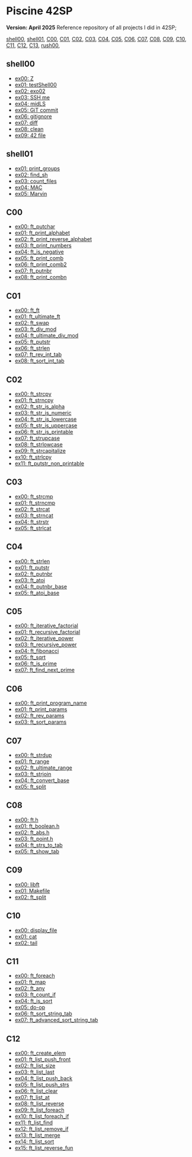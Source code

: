 # Piscine 42SP
**Version: April 2025**
Reference repository of all projects I did in 42SP;

[shell00](#shell00),
[shell01](#shell01),
[C00](#C00),
[C01](#C01),
[C02](#C02),
[C03](#C03),
[C04](#C04),
[C05](#C05),
[C06](#C06),
[C07](#C07),
[C08](#C08),
[C09](#C09),
[C10](#C10),
[C11](#C11),
[C12](#C12),
[C13](#C13),
[rush00](#rush00),

## shell00

- [ex00: Z](/shell00/ex00/z)
- [ex01: testShell00](/shell00/ex01/)
- [ex02: exo02](/shell00/ex02/)
- [ex03: SSH me](/shell00/ex03/id_rsa_pub)
- [ex04: midLS](/shell00/ex04/midLS)
- [ex05: GiT commit](/shell00/ex05/git_commit.sh)
- [ex06: gitignore](/shell00/ex06/git_ignore.sh)
- [ex07: diff](/shell00/ex07/b)
- [ex08: clean](/shell00/ex08/clean)
- [ex09: 42 file](/shell00/ex09/ft_magic)

## shell01

- [ex01: print_groups](/shell01/ex01/print_groups.sh)
- [ex02: find_sh](/shell01/ex02/find_sh.sh)
- [ex03: count_files](/shell01/ex03/count_files.sh)
- [ex04: MAC](/shell01/ex04/MAC.sh)
- [ex05: Marvin](/shell01/ex05/)

## C00

- [ex00: ft_putchar](/C00/ex00/ft_putchar.c)
- [ex01: ft_print_alphabet](/C00/ex01/ft_print_alphabet.c)
- [ex02: ft_print_reverse_alphabet](/C00/ex02/ft_print_reverse_alphabet.c)
- [ex03: ft_print_numbers](/C00/ex03/ft_print_numbers.c)
- [ex04: ft_is_negative](/C00/ex04/ft_is_negative.c)
- [ex05: ft_print_comb](/C00/ex05/ft_print_comb.c)
- [ex06: ft_print_comb2](/C00/ex06/ft_print_comb2.c)
- [ex07: ft_putnbr](/C00/ex07/ft_putnbr.c)
- [ex08: ft_print_combn](/C00/ex08/ft_print_combn.c)

## C01

- [ex00: ft_ft](/C01/ex00/ft_ft.c)
- [ex01: ft_ultimate_ft](/C01/ex01/ft_ultimate_ft.c)
- [ex02: ft_swap](/C01/ex02/ft_swap.c)
- [ex03: ft_div_mod](/C01/ex03/ft_div_mod.c)
- [ex04: ft_ultimate_div_mod](/C01/ex04/ft_ultimate_div_mod.c)
- [ex05: ft_putstr](/C01/ex05/ft_putstr.c)
- [ex06: ft_strlen](/C01/ex06/ft_strlen.c)
- [ex07: ft_rev_int_tab](/C01/ex07/ft_rev_int_tab.c)
- [ex08: ft_sort_int_tab](/C01/ex08/ft_sort_int_tab.c)

## C02

- [ex00: ft_strcpy](/C02/ex00/ft_strcpy.c)
- [ex01: ft_strncpy](/C02/ex01/ft_strncpy.c)
- [ex02: ft_str_is_alpha](/C02/ex02/ft_str_is_alpha.c)
- [ex03: ft_str_is_numeric](/C02/ex03/ft_str_is_numeric.c)
- [ex04: ft_str_is_lowercase](/C02/ex04/ft_str_is_lowercase.c)
- [ex05: ft_str_is_uppercase](/C02/ex05/ft_str_is_uppercase.c)
- [ex06: ft_str_is_printable](/C02/ex06/ft_str_is_printable.c)
- [ex07: ft_strupcase](/C02/ex07/ft_strupcase.c)
- [ex08: ft_strlowcase](/C02/ex08/ft_strlowcase.c)
- [ex09: ft_strcapitalize](/C02/ex09/ft_strcapitalize.c)
- [ex10: ft_strlcpy](/C02/ex10/ft_strlcpy.c)
- [ex11: ft_putstr_non_printable](/C02/ex11/ft_putstr_non_printable.c)

## C03

- [ex00: ft_strcmp](/C03/ex00/ft_strcmp.c)
- [ex01: ft_strncmp](/C03/ex01/ft_strncmp.c)
- [ex02: ft_strcat](/C03/ex02/ft_strcat.c)
- [ex03: ft_strncat](/C03/ex03/ft_strncat.c)
- [ex04: ft_strstr](/C03/ex04/ft_strstr.c)
- [ex05: ft_strlcat](/C03/ex05/ft_strlcat.c)

## C04

- [ex00: ft_strlen](/C04/ex00/ft_strlen.c)
- [ex01: ft_putstr](/C04/ex01/ft_putstr.c)
- [ex02: ft_putnbr](/C04/ex02/ft_putnbr.c)
- [ex03: ft_atoi](/C04/ex03/ft_atoi.c)
- [ex04: ft_putnbr_base](/C04/ex04/ft_putnbr_base.c)
- [ex05: ft_atoi_base](/C04/ex05/ft_atoi_base.c)

## C05

- [ex00: ft_iterative_factorial](/C05/ex00/ft_iterative_factorial.c)
- [ex01: ft_recursive_factorial](/C05/ex01/ft_recursive_factorial.c)
- [ex02: ft_iterative_power](/C05/ex02/ft_iterative_power.c)
- [ex03: ft_recursive_power](/C05/ex03/ft_recursive_power.c)
- [ex04: ft_fibonacci](/C05/ex04/ft_fibonacci.c)
- [ex05: ft_sqrt](/C05/ex05/ft_sqrt.c)
- [ex06: ft_is_prime](/C05/ex06/ft_is_prime.c)
- [ex07: ft_find_next_prime](/C05/ex07/ft_find_next_prime.c)

## C06

- [ex00: ft_print_program_name](/C06/ex00/ft_print_program_name.c)
- [ex01: ft_print_params](/C06/ex01/ft_print_params.c)
- [ex02: ft_rev_params](/C06/ex02/ft_rev_params.c)
- [ex03: ft_sort_params](/C06/ex03/ft_sort_params.c)

## C07

- [ex00: ft_strdup](/C07/ex00/ft_strdup.c)
- [ex01: ft_range](/C07/ex01/ft_range.c)
- [ex02: ft_ultimate_range](/C07/ex02/ft_ultimate_range.c)
- [ex03: ft_strjoin](/C07/ex03/ft_strjoin.c)
- [ex04: ft_convert_base](/C07/ex04/)
- [ex05: ft_split](/C07/ex05/ft_split.c)

## C08

- [ex00: ft.h](/C08/ex00/ft.h)
- [ex01: ft_boolean.h](/C08/ex01/ft_boolean.h)
- [ex02: ft_abs.h](/C08/ex02/ft_abs.h)
- [ex03: ft_point.h](/C08/ex03/ft_point.h)
- [ex04: ft_strs_to_tab](/C08/ex04/)
- [ex05: ft_show_tab](/C08/ex05/ft_show_tab.c)

## C09

- [ex00: libft](/C09/ex00/)
- [ex01: Makefile](/C09/ex01/)
- [ex02: ft_split](/C09/ex02/ft_split.c)

## C10

- [ex00: display_file](/C10/ex00/)
- [ex01: cat](/C10/ex01/)
- [ex02: tail](/C10/ex02/)

## C11

- [ex00: ft_foreach](/C11/ex00/ft_foreach.c)
- [ex01: ft_map](/C11/ex01/ft_map.c)
- [ex02: ft_any](/C11/ex02/ft_any.c)
- [ex03: ft_count_if](/C11/ex03/ft_count_if.c)
- [ex04: ft_is_sort](/C11/ex04/ft_is_sort.c)
- [ex05: do-op](/C11/ex05/)
- [ex06: ft_sort_string_tab](/C11/ex06/ft_sort_string_tab.c)
- [ex07: ft_advanced_sort_string_tab](/C11/ex07/ft_advanced_sort_string_tab.c)

## C12

- [ex00: ft_create_elem](/C12/ex00/ft_create_elem.c)
- [ex01: ft_list_push_front](/C12/ex01/ft_list_push_front.c)
- [ex02: ft_list_size](/C12/ex02/ft_list_size.c)
- [ex03: ft_list_last](/C12/ex03/ft_list_last.c)
- [ex04: ft_list_push_back](/C12/ex04/ft_list_push_back.c)
- [ex05: ft_list_push_strs](/C12/ex05/ft_list_push_strs.c)
- [ex06: ft_list_clear](/C12/ex06/ft_list_clear.c)
- [ex07: ft_list_at](/C12/ex07/ft_list_at.c)
- [ex08: ft_list_reverse](/C12/ex08/ft_list_reverse.c)
- [ex09: ft_list_foreach](/C12/ex09/ft_list_foreach.c)
- [ex10: ft_list_foreach_if](/C12/ex10/ft_list_foreach_if.c)
- [ex11: ft_list_find](/C12/ex11/ft_list_find.c)
- [ex12: ft_list_remove_if](/C12/ex12/ft_list_remove_if.c)
- [ex13: ft_list_merge](/C12/ex13/ft_list_merge.c)
- [ex14: ft_list_sort](/C12/ex14/ft_list_sort.c)
- [ex15: ft_list_reverse_fun](/C12/ex15/ft_list_reverse_fun.c)
